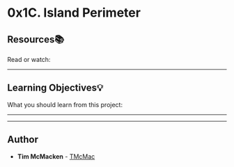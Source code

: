 # 0x1C. Island Perimeter

## Resources:books:
Read or watch:

---
## Learning Objectives:bulb:
What you should learn from this project:

---
---

## Author
* **Tim McMacken** - [TMcMac](https://github.com/TMcMac)